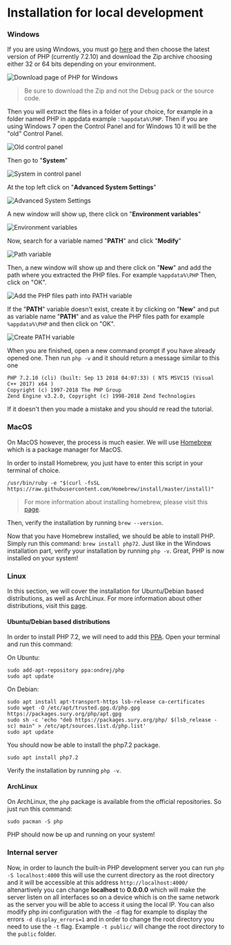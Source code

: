 # Installation for local development

### Windows

If you are using Windows, you must go [here](https://windows.php.net/download/) and then choose the latest version of PHP (currently 7.2.10) and download the Zip archive choosing either 32 or 64 bits depending on your environment.

![Download page of PHP for Windows](/images/php-windows-download-page.png)
> Be sure to download the Zip and not the Debug pack or the source code.

Then you will extract the files in a folder of your choice, for example in a folder named PHP in appdata example : <code>%appdata%\PHP</code>. Then if you are using Windows 7 open the Control Panel and for Windows 10 it will be the "old" Control Panel.

![Old control panel](/images/w10-old-control-panel.png)

Then go to "**System**"
 
![System in control panel](/images/system-in-control-panel.png)

At the top left click on "**Advanced System Settings**"
 
![Advanced System Settings](/images/advanced-system-settings.png)

A new window will show up, there click on "**Environment variables**"

![Environment variables](/images/environment-variables.png)

Now, search for a variable named "**PATH**" and click "**Modify**"

![Path variable](/images/path-variable.png)

Then, a new window will show up and there click on "**New**" and add the path where you extracted the PHP files. For example <code>%appdata%\PHP</code> Then, click on "OK".

![Add the PHP files path into PATH variable](/images/add-php-files-path.png)

If the "**PATH**" variable doesn't exist, create it by clicking on "**New**" and put as variable name "**PATH**" and as value the PHP files path for example <code>%appdata%\PHP</code> and then click on "OK".

![Create PATH variable](/images/create-path-variable.png)

When you are finished, open a new command prompt if you have already opened one. Then run <code>php -v</code> and it should return a message similar to this one
<pre><code>PHP 7.2.10 (cli) (built: Sep 13 2018 04:07:33) ( NTS MSVC15 (Visual C++ 2017) x64 )
Copyright (c) 1997-2018 The PHP Group
Zend Engine v3.2.0, Copyright (c) 1998-2018 Zend Technologies</code></pre>
If it doesn't then you made a mistake and you should re read the tutorial.

### MacOS
On MacOS however, the process is much easier. We will use [Homebrew](https://brew.sh/) which is a package manager for MacOS. 

In order to install Homebrew, you just have to enter this script in your terminal of choice.

```
/usr/bin/ruby -e "$(curl -fsSL https://raw.githubusercontent.com/Homebrew/install/master/install)"
```
> For more information about installing homebrew, please visit this [page](https://docs.brew.sh/Installation).

Then, verify the installation by running ``brew --version``.
 
Now that you have Homebrew installed, we should be able to install PHP. Simply run this command: ``brew install php72``. Just like in the Windows installation part, verify your installation by running ``php -v``. Great, PHP is now installed on your system!


### Linux

In this section, we will cover the installation for Ubuntu/Debian based distributions, as well as ArchLinux. For more information about other distributions, visit this [page](https://secure.php.net/manual/en/install.unix.php).

#### Ubuntu/Debian based distributions

In order to install PHP 7.2, we will need to add this [PPA](https://launchpad.net/~ondrej/+archive/ubuntu/php). Open your terminal and run this command:

On Ubuntu:

```
sudo add-apt-repository ppa:ondrej/php
sudo apt update
```

On Debian:

```
sudo apt install apt-transport-https lsb-release ca-certificates
sudo wget -O /etc/apt/trusted.gpg.d/php.gpg https://packages.sury.org/php/apt.gpg
sudo sh -c 'echo "deb https://packages.sury.org/php/ $(lsb_release -sc) main" > /etc/apt/sources.list.d/php.list'
sudo apt update
```

You should now be able to install the php7.2 package.

```
sudo apt install php7.2
```

Verify the installation by running ``php -v``. 

#### ArchLinux

On ArchLinux, the ``php`` package is available from the official repositories. So just run this command:

```
sudo pacman -S php
```

PHP should now be up and running on your system!


### Internal server

Now, in order to launch the built-in PHP development server you can run <code>php -S localhost:4000</code> this will use the current directory as the root directory and it will be accessible at this address <code>http://localhost:4000/</code> altenartively you can change **localhost** to **0.0.0.0** which will make the server listen on all interfaces so on a device which is on the same network as the server you will be able to access it using the local IP. You can also modify php ini configuration with the <code>-d</code> flag for example to display the errors <code>-d display_errors=1</code> and in order to change the root directory you need to use the <code>-t</code> flag. Example <code>-t public/</code> will change the root directory to the <code>public</code> folder.
